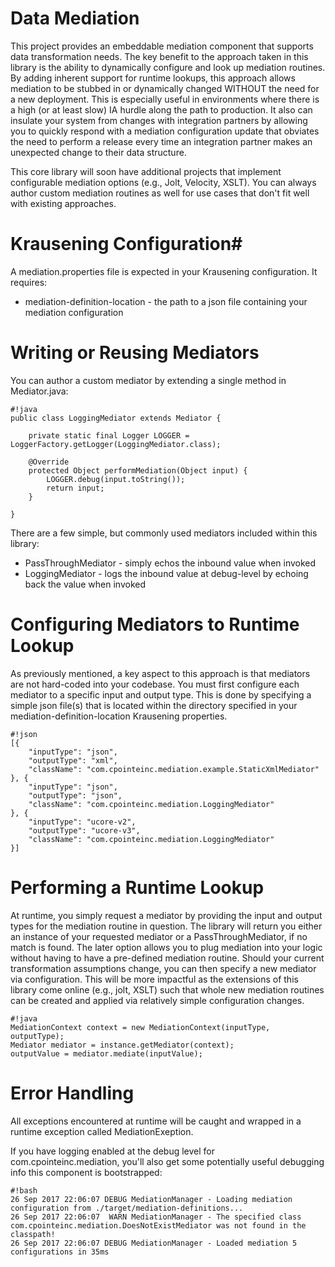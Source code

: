# Data Mediation #
This project provides an embeddable mediation component that supports data transformation needs.  The key benefit to the approach taken in this library is the ability to dynamically configure and look up mediation routines.  By adding inherent support for runtime lookups, this approach allows mediation to be stubbed in or dynamically changed WITHOUT the need for a new deployment.  This is especially useful in environments where there is a high (or at least slow) IA hurdle along the path to production.  It also can insulate your system from changes with integration partners by allowing you to quickly respond with a mediation configuration update that obviates the need to perform a release every time an integration partner makes an unexpected change to their data structure.

This core library will soon have additional projects that implement configurable mediation options (e.g., Jolt, Velocity, XSLT).  You can always author custom mediation routines as well for use cases that don't fit well with existing approaches.

# Krausening Configuration#
A mediation.properties file is expected in your Krausening configuration.  It requires:

* mediation-definition-location - the path to a json file containing your mediation configuration

# Writing or Reusing Mediators #
You can author a custom mediator by extending a single method in Mediator.java:
```
#!java
public class LoggingMediator extends Mediator {

    private static final Logger LOGGER = LoggerFactory.getLogger(LoggingMediator.class);

    @Override
    protected Object performMediation(Object input) {
        LOGGER.debug(input.toString());
        return input;
    }

}
```  

There are a few simple, but commonly used mediators included within this library:

* PassThroughMediator - simply echos the inbound value when invoked
* LoggingMediator - logs the inbound value at debug-level by echoing back the value when invoked

# Configuring Mediators to Runtime Lookup #
As previously mentioned, a key aspect to this approach is that mediators are not hard-coded into your codebase.  You must first configure each mediator to a specific input and output type.  This is done by specifying a simple json file(s) that is located within the directory specified in your mediation-definition-location Krausening properties.
```
#!json
[{
	"inputType": "json",
	"outputType": "xml",
	"className": "com.cpointeinc.mediation.example.StaticXmlMediator"
}, {
	"inputType": "json",
	"outputType": "json",
	"className": "com.cpointeinc.mediation.LoggingMediator"
}, {
	"inputType": "ucore-v2",
	"outputType": "ucore-v3",
	"className": "com.cpointeinc.mediation.LoggingMediator"
}]
```

# Performing a Runtime Lookup #
At runtime, you simply request a mediator by providing the input and output types for the mediation routine in question.  The library will return you either an instance of your requested mediator or a PassThroughMediator, if no match is found.  The later option allows you to plug mediation into your logic without having to have a pre-defined mediation routine.  Should your current transformation assumptions change, you can then specify a new mediator via configuration.  This will be more impactful as the extensions of this library come online (e.g., jolt, XSLT) such that whole new mediation routines can be created and applied via relatively simple configuration changes. 
```
#!java
MediationContext context = new MediationContext(inputType, outputType);
Mediator mediator = instance.getMediator(context);
outputValue = mediator.mediate(inputValue);
```

# Error Handling #
All exceptions encountered at runtime will be caught and wrapped in a runtime exception called MediationExeption.

If you have logging enabled at the debug level for com.cpointeinc.mediation, you'll also get some potentially useful debugging info this component is bootstrapped:
```
#!bash
26 Sep 2017 22:06:07 DEBUG MediationManager - Loading mediation configuration from ./target/mediation-definitions...
26 Sep 2017 22:06:07  WARN MediationManager - The specified class com.cpointeinc.mediation.DoesNotExistMediator was not found in the classpath!
26 Sep 2017 22:06:07 DEBUG MediationManager - Loaded mediation 5 configurations in 35ms
```